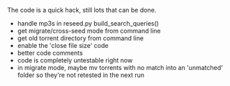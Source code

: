 The code is a quick hack, still lots that can be done.

 * handle mp3s in reseed.py build_search_queries()
 * get migrate/cross-seed mode from command line 
 * get old torrent directory from command line
 * enable the 'close file size' code
 * better code comments
 * code is completely untestable right now
 * in migrate mode, maybe mv torrents with no match into an 'unmatched' folder so they're not retested in the next run
